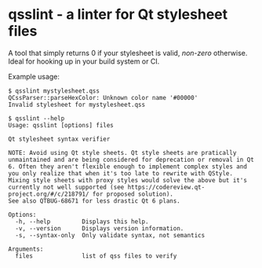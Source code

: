 # qsslint - a linter for Qt stylesheet files
A tool that simply returns 0 if your stylesheet is valid, *non-zero* otherwise.
Ideal for hooking up in your build system or CI.

Example usage:
```
$ qsslint mystylesheet.qss
QCssParser::parseHexColor: Unknown color name '#00000'
Invalid stylesheet for mystylesheet.qss
```

```
$ qsslint --help
Usage: qsslint [options] files

Qt stylesheet syntax verifier

NOTE: Avoid using Qt style sheets. Qt style sheets are pratically unmaintained and are being considered for deprecation or removal in Qt 6. Often they aren't flexible enough to implement complex styles and you only realize that when it's too late to rewrite with QStyle. Mixing style sheets with proxy styles would solve the above but it's currently not well supported (see https://codereview.qt-project.org/#/c/218791/ for proposed solution).
See also QTBUG-68671 for less drastic Qt 6 plans.

Options:
  -h, --help         Displays this help.
  -v, --version      Displays version information.
  -s, --syntax-only  Only validate syntax, not semantics

Arguments:
  files              list of qss files to verify
```
